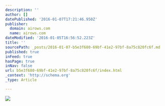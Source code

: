 ```yaml
---
description: ''
author: []
datePublished: '2016-01-07T17:21:46.950Z'
publisher:
  domain: airows.com
  name: airows.com
dateModified: '2016-01-05T16:56:52.223Z'
title: ''
sourcePath: _posts/2016-01-07-b5e3f680-69bf-41e2-97bf-8a75c820fc6f.md
published: true
inFeed: true
hasPage: true
inNav: false
url: b5e3f680-69bf-41e2-97bf-8a75c820fc6f/index.html
_context: 'http://schema.org'
_type: Article

---
```

![](http://a2.files.airows.com/image/upload/c_fit,cs_srgb,dpr_1.0,q_80,w_620/MTM1NjI3MzU4Mjc4MjkyNzU0.jpg)
